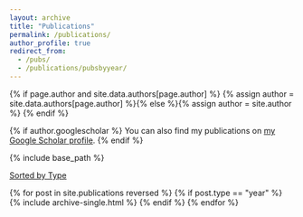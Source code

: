 ```yaml
---
layout: archive
title: "Publications"
permalink: /publications/
author_profile: true
redirect_from: 
  - /pubs/
  - /publications/pubsbyyear/
---
```


{% if page.author and site.data.authors[page.author] %}
  {% assign author = site.data.authors[page.author] %}{% else %}{% assign author = site.author %}
{% endif %}

{% if author.googlescholar %}
  You can also find my publications on <a href="{{author.googlescholar}}" target="_blank">my Google Scholar profile</a>.
{% endif %}

{% include base_path %}

[Sorted by Type](/publications/pubsbytype)<!--, [Award Publications](/publications/pubs-awards), [External Publication Lists](/publications/lists)-->

{% for post in site.publications reversed %}
  {% if post.type == "year" %}
    {% include archive-single.html %}
  {% endif %}
{% endfor %}
